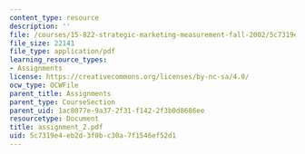 ```yaml
---
content_type: resource
description: ''
file: /courses/15-822-strategic-marketing-measurement-fall-2002/5c7319e4eb2d3f0bc30a7f1546ef52d1_assignment_2.pdf
file_size: 22141
file_type: application/pdf
learning_resource_types:
- Assignments
license: https://creativecommons.org/licenses/by-nc-sa/4.0/
ocw_type: OCWFile
parent_title: Assignments
parent_type: CourseSection
parent_uid: 1ac8077e-9a37-2f31-f142-2f3b0d8686ee
resourcetype: Document
title: assignment_2.pdf
uid: 5c7319e4-eb2d-3f0b-c30a-7f1546ef52d1
---
```

